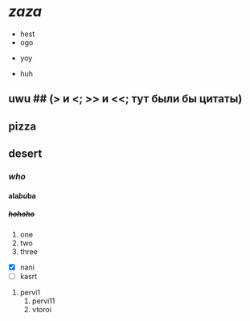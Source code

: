 # *zaza* #
* hest
* ogo
+ yoy
- huh
## uwu ## (> и <; >> и <<; тут были бы цитаты)
## **pizza** ##
## **desert** ##
### ***who*** ###
#### ala*bu*ba ####
##### ~~hohoho~~ #####
1. one
2. two
3. three
- [x] nani
- [ ] kasrt
1. pervi1
   1. pervi11
   2. vtoroi


